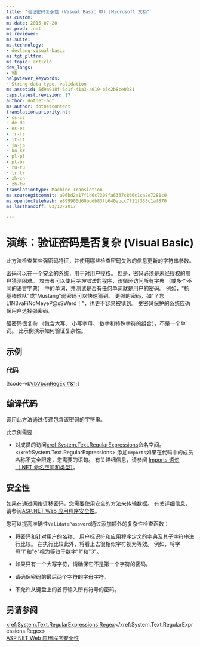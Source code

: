 ```yaml
---
title: "验证密码复杂性 (Visual Basic 中) |Microsoft 文档"
ms.custom: 
ms.date: 2015-07-20
ms.prod: .net
ms.reviewer: 
ms.suite: 
ms.technology:
- devlang-visual-basic
ms.tgt_pltfrm: 
ms.topic: article
dev_langs:
- VB
helpviewer_keywords:
- String data type, validation
ms.assetid: 5d9a918f-6c1f-41a3-a019-b5c2b8ce0381
caps.latest.revision: 17
author: dotnet-bot
ms.author: dotnetcontent
translation.priority.ht:
- cs-cz
- de-de
- es-es
- fr-fr
- it-it
- ja-jp
- ko-kr
- pl-pl
- pt-br
- ru-ru
- tr-tr
- zh-cn
- zh-tw
translationtype: Machine Translation
ms.sourcegitcommit: a06bd2a17f1d6c7308fa6337c866c1ca2e7281c0
ms.openlocfilehash: e899900d60bddb83fb640abcc7f11f333c1af870
ms.lasthandoff: 03/13/2017

---
```

# <a name="walkthrough-validating-that-passwords-are-complex-visual-basic"></a>演练：验证密码是否复杂 (Visual Basic)
此方法检查某些强密码特征，并使用哪些检查密码失败的信息更新的字符串参数。  
  
 密码可以在一个安全的系统，用于对用户授权。 但是，密码必须是未经授权的用户猜测困难。 攻击者可以使用*字典攻击*的程序，该循环访问所有字典 （或多个不同的语言字典） 中的单词，并测试是否有任何单词就是用户的密码。 例如，"杨基棒球队"或"Mustang"弱密码可以快速猜到。 更强的密码，如"？您L1N3vaFiNdMeyeP@sSWerd！"，也更不容易被猜到。 受密码保护的系统应确保用户选择强密码。  
  
 强密码很复杂 （包含大写、 小写字母、 数字和特殊字符的组合），不是一个单词。 此示例演示如何验证复杂性。  
  
## <a name="example"></a>示例  
  
### <a name="code"></a>代码  
 [!code-vb[VbVbcnRegEx #&1;](../../../../visual-basic/programming-guide/language-features/strings/codesnippet/VisualBasic/walkthrough-validating-that-passwords-are-complex_1.vb)]  
  
## <a name="compiling-the-code"></a>编译代码  
 调用此方法通过传递包含该密码的字符串。  
  
 此示例需要：  
  
-   对成员的访问<xref:System.Text.RegularExpressions>命名空间。</xref:System.Text.RegularExpressions> 添加`Imports`如果在代码中的成员名称不完全限定，您需要的语句。 有关详细信息，请参阅 [Imports 语句（.NET 命名空间和类型）](../../../../visual-basic/language-reference/statements/imports-statement-net-namespace-and-type.md)。  
  
## <a name="security"></a>安全性  
 如果在通过网络迁移密码，您需要使用安全的方法来传输数据。 有关详细信息，请参阅[ASP.NET Web 应用程序安全性](https://msdn.microsoft.com/library/330a99hc)。  
  
 您可以提高准确性`ValidatePassword`通过添加额外的复杂性检查函数︰  
  
-   将密码和针对用户的名称、 用户标识符和应用程序定义的字典及其子字符串进行比较。 在执行比较此外，将看上去很相似字符视为等效。 例如，将字母"l"和"e"视为等效于数字"1"和"3"。  
  
-   如果只有一个大写字符，请确保它不是第一个字符的密码。  
  
-   请确保密码的最后两个字符的字母字符。  
  
-   不允许从键盘上的首行输入所有符号的密码。  
  
## <a name="see-also"></a>另请参阅  
 <xref:System.Text.RegularExpressions.Regex></xref:System.Text.RegularExpressions.Regex>   
 [ASP.NET Web 应用程序安全性](https://msdn.microsoft.com/library/330a99hc)
